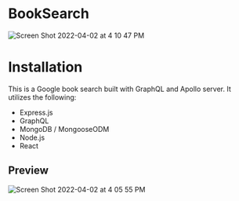 # BookSearch
![Screen Shot 2022-04-02 at 4 10 47 PM](https://user-images.githubusercontent.com/92745804/161399580-65520f46-e371-4b71-bafa-26aaeb8ccbb3.png)

# Installation

This is a Google book search built with GraphQL and Apollo server. 
It utilizes the following:

* Express.js
* GraphQL
* MongoDB / MongooseODM
* Node.js
* React

## Preview
![Screen Shot 2022-04-02 at 4 05 55 PM](https://user-images.githubusercontent.com/92745804/161399607-149aa02c-b236-4c76-bb90-31789940b219.png)
